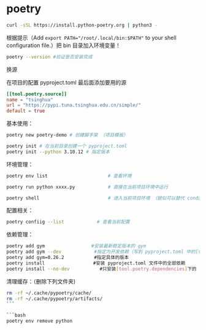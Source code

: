 # poetry

```bash
curl -sSL https://install.python-poetry.org | python3 -
```

根据提示（Add `export PATH="/root/.local/bin:$PATH"` to your shell configuration file.）把 bin 目录加入环境变量！

```bash
poetry --version #验证是否安装完成
```

换源

在项目的配置 pyproject.toml 最后面添加要用的源

```toml
[[tool.poetry.source]]
name = "tsinghua"
url = "https://pypi.tuna.tsinghua.edu.cn/simple/"
default = true
```

基本使用：

```bash
poetry new poetry-demo # 创建脚手架 （项目模板）

poetry init # 在当前目录创建一个 pyproject.toml
poetry init --python 3.10.12 # 指定版本
```

环境管理：

```bash
poetry env list 　　　　　　　　　　　　 # 查看环境

poetry run python xxxx.py 　　　　　　 # 直接在当前项目环境中运行

poetry shell                         # 进入当前项目环境 （貌似可以替代 conda 了 哈哈哈
```

配置相关：

```bash
poetry confiig --list 　　　　　　 # 查看当前配置
```

依赖管理：

```bash
poetry add gym 　　　　　　　　　 #安装最新稳定版本的 gym
poetry add gym --dev 　　　　　　 #指定为开发依赖（写到 pyproject.toml 中的[tool.poetry.dev-dependencies]下）
poetry add gym=0.26.2 　　　　　　#指定具体的版本
poetry install 　　　　　　　　　　#安装 pyproject.toml 文件中的全部依赖
poetry install --no-dev 　　　　　　#只安装[tool.poetry.dependencies]下的（一般部署时使用）
```

清理缓存：（删除下列文件夹)

````bash
rm -rf ~/.cache/pypoetry/cache/
rm -rf ~/.cache/pypoetry/artifacts/
```

```bash
poetry env remove python
````

